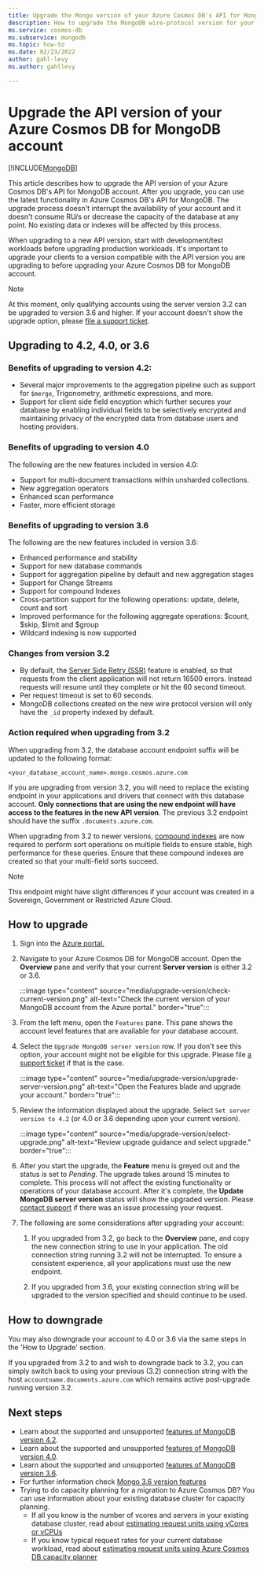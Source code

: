```yaml
---
title: Upgrade the Mongo version of your Azure Cosmos DB's API for MongoDB account
description: How to upgrade the MongoDB wire-protocol version for your existing Azure Cosmos DB's API for MongoDB accounts seamlessly
ms.service: cosmos-db
ms.subservice: mongodb
ms.topic: how-to
ms.date: 02/23/2022
author: gahl-levy
ms.author: gahllevy

---
```


# Upgrade the API version of your Azure Cosmos DB for MongoDB account
[!INCLUDE[MongoDB](../includes/appliesto-mongodb.md)]

This article describes how to upgrade the API version of your Azure Cosmos DB's API for MongoDB account. After you upgrade, you can use the latest functionality in Azure Cosmos DB's API for MongoDB. The upgrade process doesn't interrupt the availability of your account and it doesn't consume RU/s or decrease the capacity of the database at any point. No existing data or indexes will be affected by this process. 

When upgrading to a new API version, start with development/test workloads before upgrading production workloads. It's important to upgrade your clients to a version compatible with the API version you are upgrading to before upgrading your Azure Cosmos DB for MongoDB account.

>[!Note]
> At this moment, only qualifying accounts using the server version 3.2 can be upgraded to version 3.6 and higher. If your account doesn't show the upgrade option, please [file a support ticket](https://portal.azure.com/?#blade/Microsoft_Azure_Support/HelpAndSupportBlade).

## Upgrading to 4.2, 4.0, or 3.6
### Benefits of upgrading to version 4.2:
- Several major improvements to the aggregation pipeline such as support for `$merge`, Trigonometry, arithmetic expressions, and more.
- Support for client side field encyption which further secures your database by enabling individual fields to be selectively encrypted and maintaining privacy of the encrypted data from database users and hosting providers.



### Benefits of upgrading to version 4.0

The following are the new features included in version 4.0:
- Support for multi-document transactions within unsharded collections.
- New aggregation operators
- Enhanced scan performance
- Faster, more efficient storage

### Benefits of upgrading to version 3.6

The following are the new features included in version 3.6:
- Enhanced performance and stability
- Support for new database commands
- Support for aggregation pipeline by default and new aggregation stages
- Support for Change Streams
- Support for compound Indexes
- Cross-partition support for the following operations: update, delete, count and sort
- Improved performance for the following aggregate operations: $count, $skip, $limit and $group
- Wildcard indexing is now supported

### Changes from version 3.2

- By default, the [Server Side Retry (SSR)](prevent-rate-limiting-errors.md) feature is enabled, so that requests from the client application will not return 16500 errors. Instead requests will resume until they complete or hit the 60 second timeout.
- Per request timeout is set to 60 seconds.
- MongoDB collections created on the new wire protocol version will only have the `_id` property indexed by default.

### Action required when upgrading from 3.2

When upgrading from 3.2, the database account endpoint suffix will be updated to the following format:

```
<your_database_account_name>.mongo.cosmos.azure.com
```

If you are upgrading from version 3.2, you will need to replace the existing endpoint in your applications and drivers that connect with this database account. **Only connections that are using the new endpoint will have access to the features in the new API version**. The previous 3.2 endpoint should have the suffix `.documents.azure.com`.

When upgrading from 3.2 to newer versions, [compound indexes](indexing.md) are now required to perform sort operations on multiple fields to ensure stable, high performance for these queries. Ensure that these compound indexes are created so that your multi-field sorts succeed. 

>[!Note]
> This endpoint might have slight differences if your account was created in a Sovereign, Government or Restricted Azure Cloud.

## How to upgrade

1. Sign into the [Azure portal.](https://portal.azure.com/)

1. Navigate to your Azure Cosmos DB for MongoDB account. Open the **Overview** pane and verify that your current **Server version** is either 3.2 or 3.6.

    :::image type="content" source="media/upgrade-version/check-current-version.png" alt-text="Check the current version of your MongoDB account from the Azure portal." border="true":::

1. From the left menu, open the `Features` pane. This pane shows the account level features that are available for your database account.

1. Select the `Upgrade MongoDB server version` row. If you don't see this option, your account might not be eligible for this upgrade. Please file [a support ticket](https://portal.azure.com/?#blade/Microsoft_Azure_Support/HelpAndSupportBlade) if that is the case.

    :::image type="content" source="media/upgrade-version/upgrade-server-version.png" alt-text="Open the Features blade and upgrade your account." border="true":::

1. Review the information displayed about the upgrade. Select `Set server version to 4.2` (or 4.0 or 3.6 depending upon your current version).

    :::image type="content" source="media/upgrade-version/select-upgrade.png" alt-text="Review upgrade guidance and select upgrade." border="true":::

1. After you start the upgrade, the **Feature** menu is greyed out and the status is set to *Pending*. The upgrade takes around 15 minutes to complete. This process will not affect the existing functionality or operations of your database account. After it's complete, the **Update MongoDB server version** status will show the upgraded version. Please [contact support](https://azure.microsoft.com/support/create-ticket/) if there was an issue processing your request.

1. The following are some considerations after upgrading your account:

    1. If you upgraded from 3.2, go back to the **Overview** pane, and copy the new connection string to use in your application. The old connection string running 3.2 will not be interrupted. To ensure a consistent experience, all your applications must use the new endpoint.

    1. If you upgraded from 3.6, your existing connection string will be upgraded to the version specified and should continue to be used.

## How to downgrade

You may also downgrade your account to 4.0 or 3.6 via the same steps in the 'How to Upgrade' section.

If you upgraded from 3.2 to and wish to downgrade back to 3.2, you can simply switch back to using your previous (3.2) connection string with the host `accountname.documents.azure.com` which remains active post-upgrade running version 3.2.

## Next steps

- Learn about the supported and unsupported [features of MongoDB version 4.2](feature-support-42.md).
- Learn about the supported and unsupported [features of MongoDB version 4.0](feature-support-40.md).
- Learn about the supported and unsupported [features of MongoDB version 3.6](feature-support-36.md).
- For further information check [Mongo 3.6 version features](https://devblogs.microsoft.com/cosmosdb/azure-cosmos-dbs-api-for-mongodb-now-supports-server-version-3-6/)
- Trying to do capacity planning for a migration to Azure Cosmos DB? You can use information about your existing database cluster for capacity planning.
    - If all you know is the number of vcores and servers in your existing database cluster, read about [estimating request units using vCores or vCPUs](../convert-vcore-to-request-unit.md) 
    - If you know typical request rates for your current database workload, read about [estimating request units using Azure Cosmos DB capacity planner](estimate-ru-capacity-planner.md)
